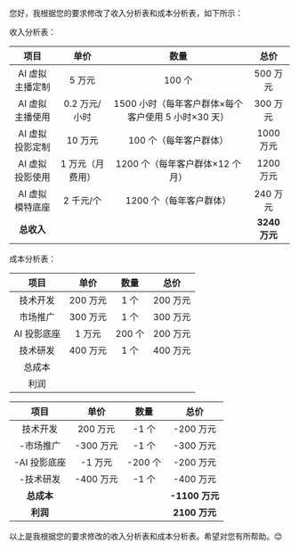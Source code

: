 您好，我根据您的要求修改了收入分析表和成本分析表，如下所示：

收入分析表：

|项目|单价|数量|总价|
|:-:|:-:|:-:|:-:|
|AI 虚拟主播定制|5 万元|100 个|500 万元|
|AI 虚拟主播使用|0.2 万元/小时|1500 小时（每年客户群体×每个客户使用 5 小时×30 天）|300 万元|
|AI 虚拟投影定制|10 万元|100 个（每年客户群体）|1000 万元|
|AI 虚拟投影使用|1 万元（月费用）|1200 个（每年客户群体×12 个月）|1200 万元|
|AI 虚拟模特底座|2 千元/个|1200 个（每年客户群体）|240 万元|
|**总收入**|||**3240 万元**|

成本分析表：

|项目|单价|数量|总价|
|:-:|:-:|:-:|:-:|
|技术开发|200 万元|1 个|200 万元|
|市场推广|300 万元|1 个|300 万元|
|AI 投影底座|1 万元|200 个|200 万元|
|技术研发|400 万元|1 个|400 万元|
|总成本 | | |
|利润 | | |



|项目|单价|数量|总价|
|:-:|:-:|:-:|:-:|
|技术开发|200 万元|-1 个|-200 万元|
|-市场推广|-300 万元|-1 个|-300 万元|
|-AI 投影底座|-1 万元|-200 个|-200 万元|
|-技术研发|-400 万元|-1 个|-400 万元|
|**总成本**|||**-1100 万元**|
|**利润**|||**2100 万元**|

以上是我根据您的要求修改的收入分析表和成本分析表。希望对您有所帮助。😊